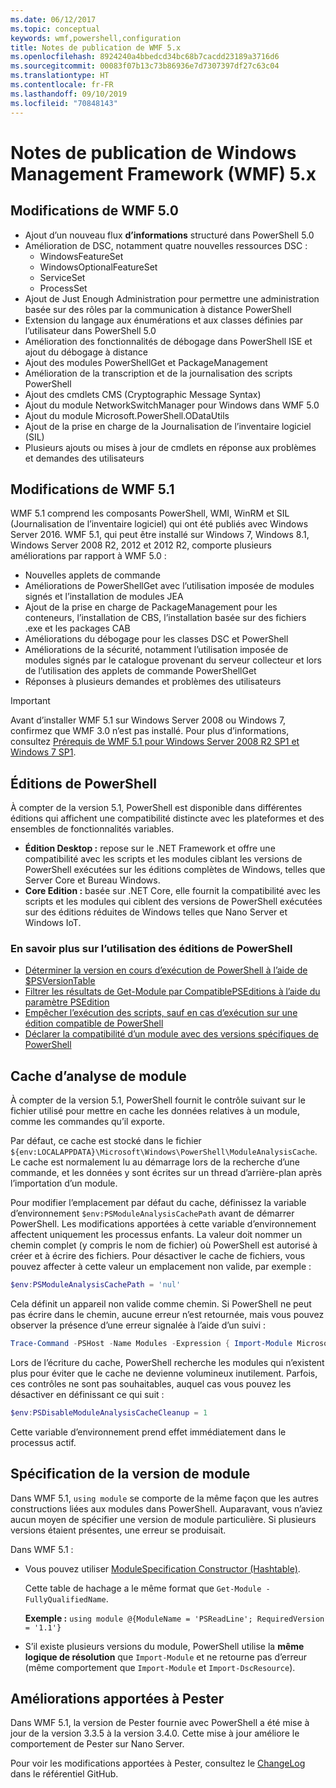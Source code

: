 ```yaml
---
ms.date: 06/12/2017
ms.topic: conceptual
keywords: wmf,powershell,configuration
title: Notes de publication de WMF 5.x
ms.openlocfilehash: 8924240a4bbedcd34bc68b7cacdd23189a3716d6
ms.sourcegitcommit: 00083f07b13c73b86936e7d7307397df27c63c04
ms.translationtype: HT
ms.contentlocale: fr-FR
ms.lasthandoff: 09/10/2019
ms.locfileid: "70848143"
---
```

# <a name="windows-management-framework-wmf-5x-release-notes"></a>Notes de publication de Windows Management Framework (WMF) 5.x

## <a name="wmf-50-changes"></a>Modifications de WMF 5.0

- Ajout d’un nouveau flux **d’informations** structuré dans PowerShell 5.0
- Amélioration de DSC, notamment quatre nouvelles ressources DSC :
  - WindowsFeatureSet
  - WindowsOptionalFeatureSet
  - ServiceSet
  - ProcessSet
- Ajout de Just Enough Administration pour permettre une administration basée sur des rôles par la communication à distance PowerShell
- Extension du langage aux énumérations et aux classes définies par l’utilisateur dans PowerShell 5.0
- Amélioration des fonctionnalités de débogage dans PowerShell ISE et ajout du débogage à distance
- Ajout des modules PowerShellGet et PackageManagement
- Amélioration de la transcription et de la journalisation des scripts PowerShell
- Ajout des cmdlets CMS (Cryptographic Message Syntax)
- Ajout du module NetworkSwitchManager pour Windows dans WMF 5.0
- Ajout du module Microsoft.PowerShell.ODataUtils
- Ajout de la prise en charge de la Journalisation de l’inventaire logiciel (SIL)
- Plusieurs ajouts ou mises à jour de cmdlets en réponse aux problèmes et demandes des utilisateurs

## <a name="wmf-51-changes"></a>Modifications de WMF 5.1

WMF 5.1 comprend les composants PowerShell, WMI, WinRM et SIL (Journalisation de l’inventaire logiciel) qui ont été publiés avec Windows Server 2016. WMF 5.1, qui peut être installé sur Windows 7, Windows 8.1, Windows Server 2008 R2, 2012 et 2012 R2, comporte plusieurs améliorations par rapport à WMF 5.0 :

- Nouvelles applets de commande
- Améliorations de PowerShellGet avec l’utilisation imposée de modules signés et l’installation de modules JEA
- Ajout de la prise en charge de PackageManagement pour les conteneurs, l’installation de CBS, l’installation basée sur des fichiers .exe et les packages CAB
- Améliorations du débogage pour les classes DSC et PowerShell
- Améliorations de la sécurité, notamment l’utilisation imposée de modules signés par le catalogue provenant du serveur collecteur et lors de l’utilisation des applets de commande PowerShellGet
- Réponses à plusieurs demandes et problèmes des utilisateurs

> [!IMPORTANT]
> Avant d’installer WMF 5.1 sur Windows Server 2008 ou Windows 7, confirmez que WMF 3.0 n’est pas installé. Pour plus d’informations, consultez [Prérequis de WMF 5.1 pour Windows Server 2008 R2 SP1 et Windows 7 SP1](../setup/install-configure.md#wmf-51-prerequisites-for-windows-server-2008-r2-sp1-and-windows-7-sp1).

## <a name="powershell-editions"></a>Éditions de PowerShell

À compter de la version 5.1, PowerShell est disponible dans différentes éditions qui affichent une compatibilité distincte avec les plateformes et des ensembles de fonctionnalités variables.

- **Édition Desktop :** repose sur le .NET Framework et offre une compatibilité avec les scripts et les modules ciblant les versions de PowerShell exécutées sur les éditions complètes de Windows, telles que Server Core et Bureau Windows.
- **Core Edition :** basée sur .NET Core, elle fournit la compatibilité avec les scripts et les modules qui ciblent des versions de PowerShell exécutées sur des éditions réduites de Windows telles que Nano Server et Windows IoT.

### <a name="learn-more-about-using-powershell-editions"></a>En savoir plus sur l’utilisation des éditions de PowerShell

- [Déterminer la version en cours d’exécution de PowerShell à l’aide de $PSVersionTable](/powershell/module/microsoft.powershell.core/about/about_automatic_variables)
- [Filtrer les résultats de Get-Module par CompatiblePSEditions à l’aide du paramètre PSEdition](/powershell/module/microsoft.powershell.core/get-module)
- [Empêcher l’exécution des scripts, sauf en cas d’exécution sur une édition compatible de PowerShell](/powershell/gallery/concepts/script-psedition-support)
- [Déclarer la compatibilité d’un module avec des versions spécifiques de PowerShell](/powershell/gallery/concepts/module-psedition-support)

## <a name="module-analysis-cache"></a>Cache d’analyse de module

À compter de la version 5.1, PowerShell fournit le contrôle suivant sur le fichier utilisé pour mettre en cache les données relatives à un module, comme les commandes qu’il exporte.

Par défaut, ce cache est stocké dans le fichier `${env:LOCALAPPDATA}\Microsoft\Windows\PowerShell\ModuleAnalysisCache`. Le cache est normalement lu au démarrage lors de la recherche d’une commande, et les données y sont écrites sur un thread d’arrière-plan après l’importation d’un module.

Pour modifier l’emplacement par défaut du cache, définissez la variable d’environnement `$env:PSModuleAnalysisCachePath` avant de démarrer PowerShell. Les modifications apportées à cette variable d’environnement affectent uniquement les processus enfants. La valeur doit nommer un chemin complet (y compris le nom de fichier) où PowerShell est autorisé à créer et à écrire des fichiers. Pour désactiver le cache de fichiers, vous pouvez affecter à cette valeur un emplacement non valide, par exemple :

```powershell
$env:PSModuleAnalysisCachePath = 'nul'
```

Cela définit un appareil non valide comme chemin. Si PowerShell ne peut pas écrire dans le chemin, aucune erreur n’est retournée, mais vous pouvez observer la présence d’une erreur signalée à l’aide d’un suivi :

```powershell
Trace-Command -PSHost -Name Modules -Expression { Import-Module Microsoft.PowerShell.Management -Force }
```

Lors de l’écriture du cache, PowerShell recherche les modules qui n’existent plus pour éviter que le cache ne devienne volumineux inutilement. Parfois, ces contrôles ne sont pas souhaitables, auquel cas vous pouvez les désactiver en définissant ce qui suit :

```powershell
$env:PSDisableModuleAnalysisCacheCleanup = 1
```

Cette variable d’environnement prend effet immédiatement dans le processus actif.

## <a name="specifying-module-version"></a>Spécification de la version de module

Dans WMF 5.1, `using module` se comporte de la même façon que les autres constructions liées aux modules dans PowerShell.
Auparavant, vous n’aviez aucun moyen de spécifier une version de module particulière. Si plusieurs versions étaient présentes, une erreur se produisait.

Dans WMF 5.1 :

- Vous pouvez utiliser [ModuleSpecification Constructor (Hashtable)](/dotnet/api/microsoft.powershell.commands.modulespecification.-ctor?view=powershellsdk-1.1.0#Microsoft_PowerShell_Commands_ModuleSpecification__ctor_System_Collections_Hashtable_).

  Cette table de hachage a le même format que `Get-Module -FullyQualifiedName`.

  **Exemple :** `using module @{ModuleName = 'PSReadLine'; RequiredVersion = '1.1'}`

- S’il existe plusieurs versions du module, PowerShell utilise la **même logique de résolution** que `Import-Module` et ne retourne pas d’erreur (même comportement que `Import-Module` et `Import-DscResource`).

## <a name="improvements-to-pester"></a>Améliorations apportées à Pester

Dans WMF 5.1, la version de Pester fournie avec PowerShell a été mise à jour de la version 3.3.5 à la version 3.4.0.
Cette mise à jour améliore le comportement de Pester sur Nano Server.

Pour voir les modifications apportées à Pester, consultez le [ChangeLog](https://github.com/pester/Pester/blob/master/CHANGELOG.md) dans le référentiel GitHub.
